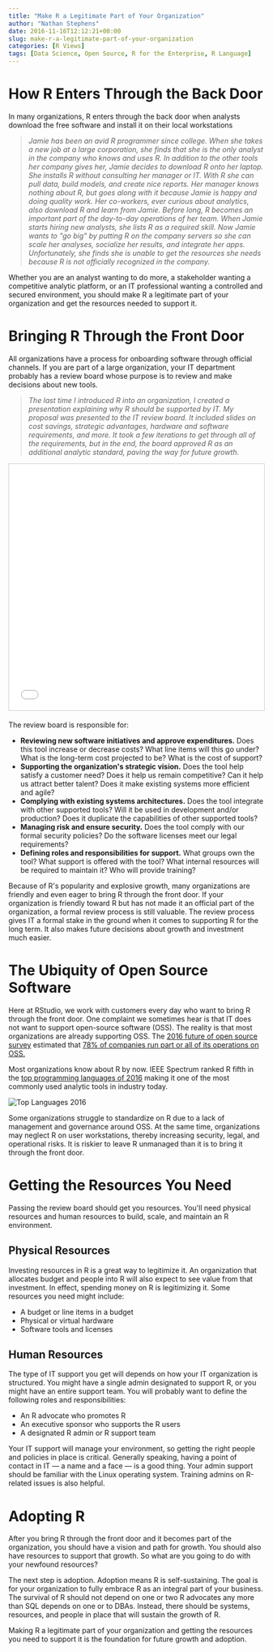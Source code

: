 ```yaml
---
title: "Make R a Legitimate Part of Your Organization"
author: "Nathan Stephens"
date: 2016-11-16T12:12:21+00:00
slug: make-r-a-legitimate-part-of-your-organization
categories: [R Views]
tags: [Data Science, Open Source, R for the Enterprise, R Language]
---
```



How R Enters Through the Back Door
==================================

In many organizations, R enters through the back door when analysts download the free software and install it on their local workstations

> *Jamie has been an avid R programmer since college. When she takes a new job at a large corporation, she finds that she is the only analyst in the company who knows and uses R. In addition to the other tools her company gives her, Jamie decides to download R onto her laptop. She installs R without consulting her manager or IT. With R she can pull data, build models, and create nice reports. Her manager knows nothing about R, but goes along with it because Jamie is happy and doing quality work. Her co-workers, ever curious about analytics, also download R and learn from Jamie. Before long, R becomes an important part of the day-to-day operations of her team. When Jamie starts hiring new analysts, she lists R as a required skill. Now Jamie wants to "go big" by putting R on the company servers so she can scale her analyses, socialize her results, and integrate her apps. Unfortunately, she finds she is unable to get the resources she needs because R is not officially recognized in the company.*

Whether you are an analyst wanting to do more, a stakeholder wanting a competitive analytic platform, or an IT professional wanting a controlled and secured environment, you should make R a legitimate part of your organization and get the resources needed to support it.

Bringing R Through the Front Door
=================================

All organizations have a process for onboarding software through official channels. If you are part of a large organization, your IT department probably has a review board whose purpose is to review and make decisions about new tools.

> *The last time I introduced R into an organization, I created a presentation explaining why R should be supported by IT. My proposal was presented to the IT review board. It included slides on cost savings, strategic advantages, hardware and software requirements, and more. It took a few iterations to get through all of the requirements, but in the end, the board approved R as an additional analytic standard, paving the way for future growth.*

<iframe src="//www.slideshare.net/slideshow/embed_code/key/slRGUZHuzIA5ld" width="100%" height="485" frameborder="0" marginwidth="0" marginheight="0" scrolling="no" style="border:1px solid #CCC; border-width:1px; margin-bottom:5px; max-width: 100%;" allowfullscreen=""></iframe>

The review board is responsible for:

-   **Reviewing new software initiatives and approve expenditures.** Does this tool increase or decrease costs? What line items will this go under? What is the long-term cost projected to be? What is the cost of support?
-   **Supporting the organization's strategic vision.** Does the tool help satisfy a customer need? Does it help us remain competitive? Can it help us attract better talent? Does it make existing systems more efficient and agile?
-   **Complying with existing systems architectures.** Does the tool integrate with other supported tools? Will it be used in development and/or production? Does it duplicate the capabilities of other supported tools?
-   **Managing risk and ensure security.** Does the tool comply with our formal security policies? Do the software licenses meet our legal requirements?
-   **Defining roles and responsibilities for support.** What groups own the tool? What support is offered with the tool? What internal resources will be required to maintain it? Who will provide training?

Because of R's popularity and explosive growth, many organizations are friendly and even eager to bring R through the front door. If your organization is friendly toward R but has not made it an official part of the organization, a formal review process is still valuable. The review process gives IT a formal stake in the ground when it comes to supporting R for the long term. It also makes future decisions about growth and investment much easier.

The Ubiquity of Open Source Software
====================================

Here at RStudio, we work with customers every day who want to bring R through the front door. One complaint we sometimes hear is that IT does not want to support open-source software (OSS). The reality is that most organizations are already supporting OSS. The [2016 future of open source survey](https://www.blackducksoftware.com/2016-future-of-open-source) estimated that [78% of companies run part or all of its operations on OSS.](http://www.zdnet.com/article/its-an-open-source-world-78-percent-of-companies-run-open-source-software/)

Most organizations know about R by now. IEEE Spectrum ranked R fifth in the [top programming languages of 2016](http://spectrum.ieee.org/computing/software/the-2016-top-programming-languages) making it one of the most commonly used analytic tools in industry today.

![Top Languages 2016](https://www.rstudio.com/wp-content/uploads/2016/11/top_languages2016.png)

Some organizations struggle to standardize on R due to a lack of management and governance around OSS. At the same time, organizations may neglect R on user workstations, thereby increasing security, legal, and operational risks. It is riskier to leave R unmanaged than it is to bring it through the front door.

Getting the Resources You Need
==============================

Passing the review board should get you resources. You'll need physical resources and human resources to build, scale, and maintain an R environment.

Physical Resources
------------------

Investing resources in R is a great way to legitimize it. An organization that allocates budget and people into R will also expect to see value from that investment. In effect, spending money on R is legitimizing it. Some resources you need might include:

-   A budget or line items in a budget
-   Physical or virtual hardware
-   Software tools and licenses

Human Resources
---------------

The type of IT support you get will depends on how your IT organization is structured. You might have a single admin designated to support R, or you might have an entire support team. You will probably want to define the following roles and responsibilities:

-   An R advocate who promotes R
-   An executive sponsor who supports the R users
-   A designated R admin or R support team

Your IT support will manage your environment, so getting the right people and policies in place is critical. Generally speaking, having a point of contact in IT — a name and a face — is a good thing. Your admin support should be familiar with the Linux operating system. Training admins on R-related issues is also helpful.

Adopting R
==========

After you bring R through the front door and it becomes part of the organization, you should have a vision and path for growth. You should also have resources to support that growth. So what are you going to do with your newfound resources?

The next step is adoption. Adoption means R is self-sustaining. The goal is for your organization to fully embrace R as an integral part of your business. The survival of R should not depend on one or two R advocates any more than SQL depends on one or to DBAs. Instead, there should be systems, resources, and people in place that will sustain the growth of R.

Making R a legitimate part of your organization and getting the resources you need to support it is the foundation for future growth and adoption.
